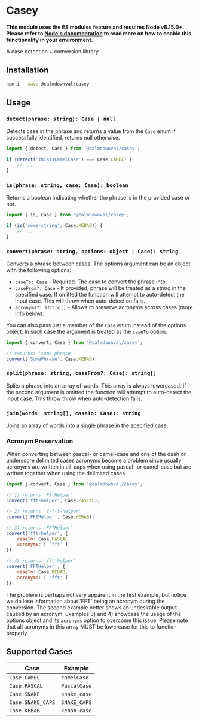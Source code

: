 # Casey

**This module uses the ES modules feature and requires Node v8.15.0+. Please
refer to [Node's documentation](https://nodejs.org/api/esm.html#esm_enabling)
to read more on how to enable this functionality in your environment.**

A case detection + conversion library.

## Installation

```bash
npm i --save @calmdownval/casey
```

## Usage

### `detect(phrase: string): Case | null`

Detects case in the phrase and returns a value from the `Case` enum if
successfully identified, returns null otherwise.

```js
import { detect, Case } from '@calmdownval/casey';

if (detect('thisIsCamelCase') === Case.CAMEL) {
    // ...
}
```

### `is(phrase: string, case: Case): boolean`

Returns a boolean indicating whether the phrase is in the provided case or not.

```js
import { is, Case } from '@calmdownval/casey';

if (is('some-string', Case.KEBAB)) {
    // ...
}
```

### `convert(phrase: string, options: object | Case): string`

Converts a phrase between cases. The options argument can be an object with the
following options:

- `caseTo: Case` - Required. The case to convert the phrase into.
- `caseFrom?: Case` - If provided, phrase will be treated as a string in the
specified case. If omitted the function will attempt to auto-detect the input
case. This will throw when auto-detection fails.
- `acronyms?: string[]` - Allows to preserve acronyms across cases
(more info below).

You can also pass just a member of the `Case` enum instead of the options
object. In such case the argument is treated as the `caseTo` option.

```js
import { convert, Case } from '@calmdownval/casey';

// returns: 'some-phrase'
convert('SomePhrase', Case.KEBAB);
```

### `split(phrase: string, caseFrom?: Case): string[]`

Splits a phrase into an array of words. This array is always lowercased. If the
second argument is omitted the function will attempt to auto-detect the input
case. This throw throw when auto-detection fails.

### `join(words: string[], caseTo: Case): string`

Joins an array of words into a single phrase in the specified case.

### Acronym Preservation

When converting between pascal- or camel-case and one of the dash or underscore
delimited cases acronyms become a problem since usually acronyms are written in
all-caps when using pascal- or camel-case but are written together when using
the delimited cases.

```js
import { convert, Case } from '@calmdownval/casey';

// 1) returns 'FftHelper'
convert('fft-helper', Case.PASCAL);

// 2) returns 'f-f-t-helper'
convert('FFTHelper', Case.KEBAB);

// 3) returns 'FFTHelper'
convert('fft-helper', {
    caseTo: Case.PASCAL,
    acronyms: [ 'fft' ]
});

// 4) returns 'fft-helper'
convert('FFTHelper', {
    caseTo: Case.KEBAB,
    acronyms: [ 'fft' ]
});
```

The problem is perhaps not very apparent in the first example, but notice we do
lose information about 'FFT' being an acronym during the conversion. The second
example better shows an undesirable output caused by an acronym. Examples 3) and
4) showcase the usage of the options object and its `acronyms` option to
overcome this issue. Please note that all acronyms in this array MUST be
lowercase for this to function properly.

## Supported Cases

| Case              | Example      |
|-------------------|--------------|
| `Case.CAMEL`      | `camelCase`  |
| `Case.PASCAL`     | `PascalCase` |
| `Case.SNAKE`      | `snake_case` |
| `Case.SNAKE_CAPS` | `SNAKE_CAPS` |
| `Case.KEBAB`      | `kebab-case` |
